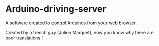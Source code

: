 Arduino-driving-server
======================

A software created to control Arduinos from your web browser.

Created by a french guy (Julien Marquet), now you know why there are poor translations !

